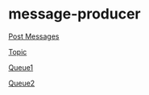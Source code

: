 # message-producer

[Post Messages](http://localhost:8081/producer/messages)

[Topic](http://192.168.99.105:15672/#/exchanges/%2F/DEV.MESSAGE.TOPIC.MAIN)

[Queue1](http://192.168.99.105:15672/#/queues/%2F/DEV.MESSAGE.QUEUE.APP1)

[Queue2](http://192.168.99.105:15672/#/queues/%2F/DEV.MESSAGE.QUEUE.APP2)